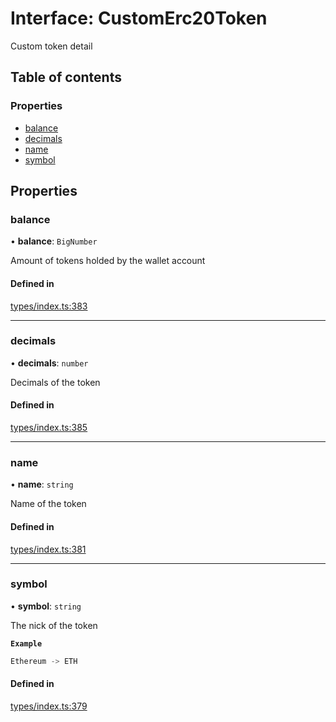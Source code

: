 # Interface: CustomErc20Token

Custom token detail

## Table of contents

### Properties

- [balance](CustomErc20Token.md#balance)
- [decimals](CustomErc20Token.md#decimals)
- [name](CustomErc20Token.md#name)
- [symbol](CustomErc20Token.md#symbol)

## Properties

### balance

• **balance**: `BigNumber`

Amount of tokens holded by the wallet account

#### Defined in

[types/index.ts:383](https://github.com/nevermined-io/react-components/blob/fb52fe4/catalog/src/types/index.ts#L383)

___

### decimals

• **decimals**: `number`

Decimals of the token

#### Defined in

[types/index.ts:385](https://github.com/nevermined-io/react-components/blob/fb52fe4/catalog/src/types/index.ts#L385)

___

### name

• **name**: `string`

Name of the token

#### Defined in

[types/index.ts:381](https://github.com/nevermined-io/react-components/blob/fb52fe4/catalog/src/types/index.ts#L381)

___

### symbol

• **symbol**: `string`

The nick of the token

**`Example`**

```ts
Ethereum -> ETH
```

#### Defined in

[types/index.ts:379](https://github.com/nevermined-io/react-components/blob/fb52fe4/catalog/src/types/index.ts#L379)
